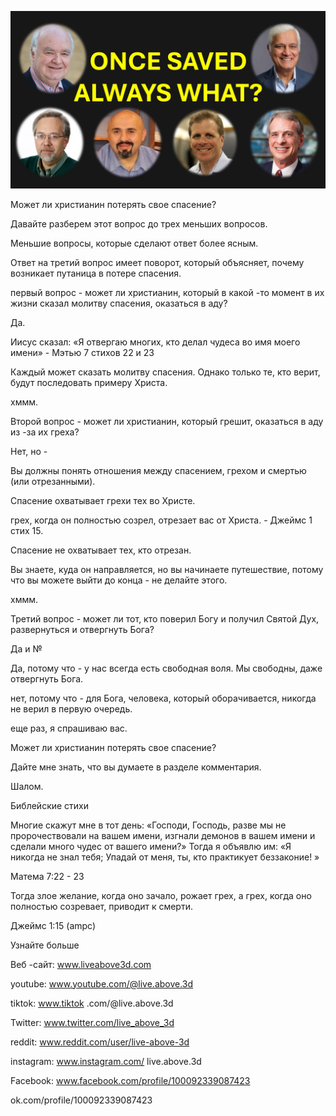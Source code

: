 ![Video cover image](../cover.jpg "cover photo")

Может ли христианин потерять свое спасение?

Давайте разберем этот вопрос до трех меньших вопросов.

Меньшие вопросы, которые сделают ответ более ясным.

Ответ на третий вопрос имеет поворот, который объясняет, почему возникает путаница в потере спасения.

первый вопрос - может ли христианин, который в какой -то момент в их жизни сказал молитву спасения, оказаться в аду?

Да.

Иисус сказал: «Я отвергаю многих, кто делал чудеса во имя моего имени» - Мэтью 7 стихов 22 и 23

Каждый может сказать молитву спасения. Однако только те, кто верит, будут последовать примеру Христа.

хммм.

Второй вопрос - может ли христианин, который грешит, оказаться в аду из -за их греха?

Нет, но -

Вы должны понять отношения между спасением, грехом и смертью (или отрезанными).

Спасение охватывает грехи тех во Христе.

грех, когда он полностью созрел, отрезает вас от Христа. - Джеймс 1 стих 15.

Спасение не охватывает тех, кто отрезан.

Вы знаете, куда он направляется, но вы начинаете путешествие, потому что вы можете выйти до конца - не делайте этого.

хммм.

Третий вопрос - может ли тот, кто поверил Богу и получил Святой Дух, развернуться и отвергнуть Бога?

Да и №

Да, потому что - у нас всегда есть свободная воля. Мы свободны, даже отвергнуть Бога.

нет, потому что - для Бога, человека, который оборачивается, никогда не верил в первую очередь.

еще раз, я спрашиваю вас.

Может ли христианин потерять свое спасение?

Дайте мне знать, что вы думаете в разделе комментария.

Шалом.


Библейские стихи

Многие скажут мне в тот день: «Господи, Господь, разве мы не пророчествовали на вашем имени, изгнали демонов в вашем имени и сделали много чудес от вашего имени?» Тогда я объявлю им: «Я никогда не знал тебя; Упадай от меня, ты, кто практикует беззаконие! »

Матема 7:22 - 23

Тогда злое желание, когда оно зачало, рожает грех, а грех, когда оно полностью созревает, приводит к смерти.

Джеймс 1:15 (ampc)

Узнайте больше


Веб -сайт: www.liveabove3d.com

youtube: www.youtube.com/@live.above.3d

tiktok: www.tiktok .com/@live.above.3d

Twitter: www.twitter.com/live_above_3d

reddit: www.reddit.com/user/live-above-3d

instagram: www.instagram.com/ live.above.3d

Facebook: www.facebook.com/profile/100092339087423

ok.com/profile/100092339087423




